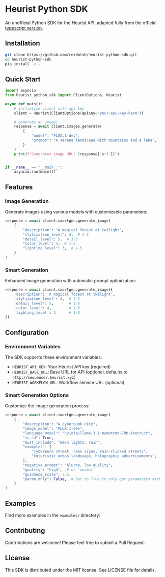 # Heurist Python SDK

An unofficial Python SDK for the Heurist API, adapted fully from the official [typescript version](https://github.com/heurist-network/heurist-sdk/).

## Installation

```bash
git clone https://github.com/rexdotsh/heurist-python-sdk.git
cd heurist-python-sdk
pip install -e .
```

## Quick Start

```python
import asyncio
from heurist_python_sdk import ClientOptions, Heurist

async def main():
    # initialize client with api key
    client = Heurist(ClientOptions(apiKey="your-api-key-here"))

    # generate an image!
    response = await client.images.generate(
        {
            "model": "FLUX.1-dev",
            "prompt": "A serene landscape with mountains and a lake",
        }
    )
    print(f"Generated image URL: {response['url']}")


if __name__ == "__main__":
    asyncio.run(main())
```

## Features

### Image Generation

Generate images using various models with customizable parameters:

```python
response = await client.smartgen.generate_image(
    {
        "description": "A magical forest at twilight",
        "stylization_level": 4,  # 1-5
        "detail_level": 5,  # 1-5
        "color_level": 4,  # 1-5
        "lighting_level": 3,  # 1-5
    }
)
```

### Smart Generation

Enhanced image generation with automatic prompt optimization:

```python
response = await client.smartgen.generate_image({
    'description': 'A magical forest at twilight',
    'stylization_level': 4,  # 1-5
    'detail_level': 5,       # 1-5
    'color_level': 4,        # 1-5
    'lighting_level': 3      # 1-5
})
```

## Configuration

### Environment Variables

The SDK supports these environment variables:

- `HEURIST_API_KEY`: Your Heurist API key (required)
- `HEURIST_BASE_URL`: Base URL for API (optional, defaults to `http://sequencer.heurist.xyz`)
- `HEURIST_WORKFLOW_URL`: Workflow service URL (optional)

### Smart Generation Options

Customize the image generation process:

```python
response = await client.smartgen.generate_image(
    {
        "description": "A cyberpunk city",
        "image_model": "FLUX.1-dev",
        "language_model": "nvidia/llama-3.1-nemotron-70b-instruct",
        "is_sd": True,
        "must_include": "neon lights, rain",
        "examples": [
            "cyberpunk street, neon signs, rain-slicked streets",
            "futuristic urban landscape, holographic advertisements",
        ],
        "negative_prompt": "blurry, low quality",
        "quality": "high",  # or 'normal'
        "guidance_scale": 7.5,
        "param_only": False,  # Set to True to only get parameters without generating
    }
)
```

## Examples

Find more examples in the `examples/` directory:

## Contributing

Contributions are welcome! Please feel free to submit a Pull Request.

## License

This SDK is distributed under the MIT license. See LICENSE file for details.
